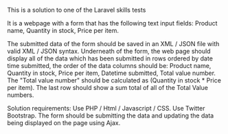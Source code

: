 This is a solution to one of the Laravel skills tests

It is a webpage with a form that has the following text input fields: Product name, Quantity in stock, Price per item.

The submitted data of the form should be saved in an XML / JSON file with valid XML / JSON syntax.
Underneath of the form, the web page should display all of the data which has been submitted in rows ordered by date time submitted, the order of the data columns should be: Product name, Quantity in stock, Price per item, Datetime submitted, Total value number.
The "Total value number" should be calculated as (Quantity in stock * Price per item).
The last row should show a sum total of all of the Total Value numbers.

Solution requirements:
Use PHP / Html / Javascript / CSS.
Use Twitter Bootstrap.
The form should be submitting the data and updating the data being displayed on the page using Ajax.

